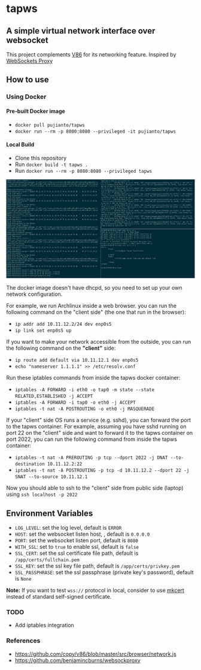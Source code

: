 # tapws

## A simple virtual network interface over websocket

This project complements [V86](https://github.com/copy/v86) for its networking feature. Inspired by [WebSockets Proxy](https://github.com/benjamincburns/websockproxy)

## How to use

### Using Docker

#### Pre-built Docker image

- `docker pull pujianto/tapws`
- `docker run --rm -p 8080:8080 --privileged -it pujianto/tapws`

#### Local Build

- Clone this repository
- Run `docker build -t tapws .`
- Run `docker run --rm -p 8080:8080 --privileged tapws`

![](./Screenshot_20220507_231944.jpeg)

The docker image doesn't have dhcpd, so you need to set up your own network configuration.

For example, we run Archlinux inside a web browser.
you can run the following command on the "client side" (the one that run in the browser):

- `ip addr add 10.11.12.2/24 dev enp0s5`
- `ip link set enp0s5 up`

If you want to make your network accessible from the outside, you can run the following command on the **"client"** side:

- `ip route add default via 10.11.12.1 dev enp0s5`
- `echo "nameserver 1.1.1.1" >> /etc/resolv.conf`

Run these iptables commands from inside the tapws docker container:

- `iptables -A FORWARD -i eth0 -o tap0 -m state --state RELATED,ESTABLISHED -j ACCEPT`
- `iptables -A FORWARD -i tap0 -o eth0 -j ACCEPT`
- `iptables -t nat -A POSTROUTING -o eth0 -j MASQUERADE`

If your "client" side OS runs a service (e.g. sshd), you can forward the port to the tapws container.
For example, assuming you have sshd running on port 22 on the "client" side and want to forward it to the tapws container on port 2022, you can run the following command from inside the tapws container:

- `iptables -t nat -A PREROUTING -p tcp --dport 2022 -j DNAT --to-destination 10.11.12.2:22`
- `iptables -t nat -A POSTROUTING -p tcp -d 10.11.12.2 --dport 22 -j SNAT --to-source 10.11.12.1`

Now you should able to ssh to the "client" side from public side (laptop) using `ssh localhost -p 2022`

## Environment Variables

- `LOG_LEVEL`: set the log level, default is `ERROR`
- `HOST`: set the websocket listen host, , default is `0.0.0.0`
- `PORT`: set the websocket listen port, default is `8080`
- `WITH_SSL`: set to `true` to enable ssl, default is `false`
- `SSL_CERT`: set the ssl certificate file path, default is `/app/certs/fullchain.pem`
- `SSL_KEY`: set the ssl key file path, default is `/app/certs/privkey.pem`
- `SSL_PASSPHRASE`: set the ssl passphrase (private key's password), default is `None`

**Note:** If you want to test `wss://` protocol in local, consider to use [mkcert](https://github.com/FiloSottile/mkcert) instead of standard self-signed certificate.

### TODO

- Add iptables integration

### References

- https://github.com/copy/v86/blob/master/src/browser/network.js
- https://github.com/benjamincburns/websockproxy
